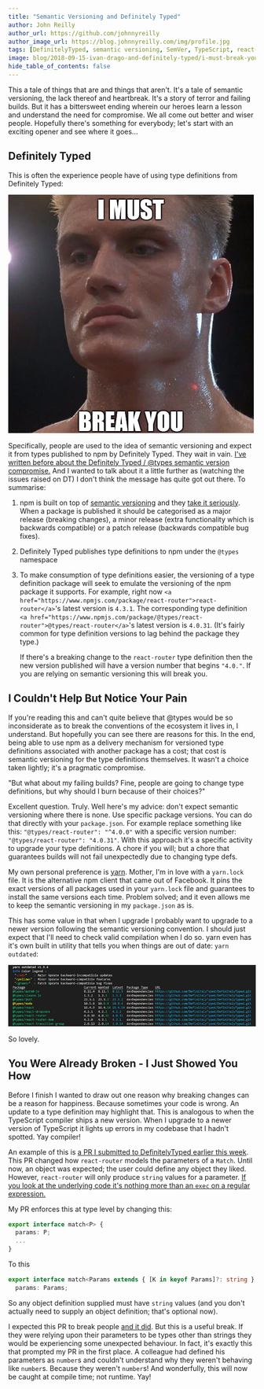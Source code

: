 ```yaml
---
title: "Semantic Versioning and Definitely Typed"
author: John Reilly
author_url: https://github.com/johnnyreilly
author_image_url: https://blog.johnnyreilly.com/img/profile.jpg
tags: [DefinitelyTyped, semantic versioning, SemVer, TypeScript, react-router, Ivan Drago]
image: blog/2018-09-15-ivan-drago-and-definitely-typed/i-must-break-you.jpg
hide_table_of_contents: false
---
```

This a tale of things that are and things that aren't. It's a tale of semantic versioning, the lack thereof and heartbreak. It's a story of terror and failing builds. But it has a bittersweet ending wherein our heroes learn a lesson and understand the need for compromise. We all come out better and wiser people. Hopefully there's something for everybody; let's start with an exciting opener and see where it goes...

 ## Definitely Typed

This is often the experience people have of using type definitions from Definitely Typed:

![Ivan Drago saying "I must break you"](../static/blog/2018-09-15-ivan-drago-and-definitely-typed/i-must-break-you.jpg)

Specifically, people are used to the idea of semantic versioning and expect it from types published to npm by Definitely Typed. They wait in vain. [I've written before about the Definitely Typed / @types semantic version compromise.](./2017-02-14-typescript-types-and-repeatable-builds.md) And I wanted to talk about it a little further as (watching the issues raised on DT) I don't think the message has quite got out there. To summarise:

1. npm is built on top of [semantic versioning](http://semver.org/) and they [take it seriously](https://docs.npmjs.com/getting-started/semantic-versioning). When a package is published it should be categorised as a major release (breaking changes), a minor release (extra functionality which is backwards compatible) or a patch release (backwards compatible bug fixes).

2. Definitely Typed publishes type definitions to npm under the `@types` namespace

3. To make consumption of type definitions easier, the versioning of a type definition package will seek to emulate the versioning of the npm package it supports. For example, right now `<a href="https://www.npmjs.com/package/react-router">react-router</a>`'s latest version is `4.3.1`. The corresponding type definition `<a href="https://www.npmjs.com/package/@types/react-router">@types/react-router</a>`'s latest version is `4.0.31`. (It's fairly common for type definition versions to lag behind the package they type.)

    If there's a breaking change to the `react-router` type definition then the new version published will have a version number that begins `"4.0."`. If you are relying on semantic versioning this will break you.

## I Couldn't Help But Notice Your Pain

If you're reading this and can't quite believe that @types would be so inconsiderate as to break the conventions of the ecosystem it lives in, I understand. But hopefully you can see there are reasons for this. In the end, being able to use npm as a delivery mechanism for versioned type definitions associated with another package has a cost; that cost is semantic versioning for the type definitions themselves. It wasn't a choice taken lightly; it's a pragmatic compromise.

"But what about my failing builds? Fine, people are going to change type definitions, but why should I burn because of their choices?"

Excellent question. Truly. Well here's my advice: don't expect semantic versioning where there is none. Use specific package versions. You can do that directly with your `package.json`. For example replace something like this: `"@types/react-router": "^4.0.0"` with a specific version number: `"@types/react-router": "4.0.31"`. With this approach it's a specific activity to upgrade your type definitions. A chore if you will; but a chore that guarantees builds will not fail unexpectedly due to changing type defs.

My own personal preference is [yarn](https://yarnpkg.com/lang/en/). Mother, I'm in love with a `yarn.lock` file. It is the alternative npm client that came out of Facebook. It pins the exact versions of all packages used in your `yarn.lock` file and guarantees to install the same versions each time. Problem solved; and it even allows me to keep the semantic versioning in my `package.json` as is.

This has some value in that when I upgrade I probably want to upgrade to a newer version following the semantic versioning convention. I should just expect that I'll need to check valid compilation when I do so. yarn even has it's own built in utility that tells you when things are out of date: `yarn outdated`:

![Screenshot of outdated dependencies in yarn](../static/blog/2018-09-15-ivan-drago-and-definitely-typed/yarn-outdated.png)

So lovely.

## You Were Already Broken - I Just Showed You How

Before I finish I wanted to draw out one reason why breaking changes can be a reason for happiness. Because sometimes your code is wrong. An update to a type definition may highlight that. This is analogous to when the TypeScript compiler ships a new version. When I upgrade to a newer version of TypeScript it lights up errors in my codebase that I hadn't spotted. Yay compiler!

An example of this is [a PR I submitted to DefinitelyTyped earlier this week](https://github.com/DefinitelyTyped/DefinitelyTyped/pull/28868). This PR changed how `react-router` models the parameters of a `Match`. Until now, an object was expected; the user could define any object they liked. However, `react-router` will only produce `string` values for a parameter. [If you look at the underlying code it's nothing more than an `exec` on a regular expression.](https://github.com/ReactTraining/react-router/blob/34ff1f8077d95edf01e9d5ca8ea4708b8d0290e2/packages/react-router/modules/matchPath.js#L36)

My PR enforces this at type level by changing this:

```ts
export interface match<P> {
  params: P;
  ...
}
```

To this

```ts
export interface match<Params extends { [K in keyof Params]?: string } = {}> {
  params: Params;
```

So any object definition supplied must have `string` values (and you don't actually need to supply an object definition; that's optional now).

I expected this PR to break people [and it did](https://github.com/DefinitelyTyped/DefinitelyTyped/issues/28894). But this is a useful break. If they were relying upon their parameters to be types other than strings they would be experiencing some unexpected behaviour. In fact, it's exactly this that prompted my PR in the first place. A colleague had defined his parameters as `number`s and couldn't understand why they weren't behaving like `number`s. Because they weren't `number`s! And wonderfully, this will now be caught at compile time; not runtime. Yay!


